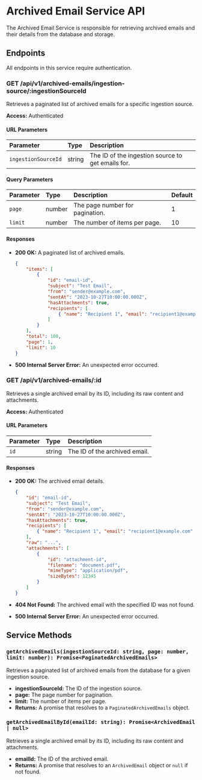 # Archived Email Service API

The Archived Email Service is responsible for retrieving archived emails and their details from the database and storage.

## Endpoints

All endpoints in this service require authentication.

### GET /api/v1/archived-emails/ingestion-source/:ingestionSourceId

Retrieves a paginated list of archived emails for a specific ingestion source.

**Access:** Authenticated

#### URL Parameters

| Parameter           | Type   | Description                                       |
| :------------------ | :----- | :------------------------------------------------ |
| `ingestionSourceId` | string | The ID of the ingestion source to get emails for. |

#### Query Parameters

| Parameter | Type   | Description                     | Default |
| :-------- | :----- | :------------------------------ | :------ |
| `page`    | number | The page number for pagination. | 1       |
| `limit`   | number | The number of items per page.   | 10      |

#### Responses

-   **200 OK:** A paginated list of archived emails.

    ```json
    {
        "items": [
            {
                "id": "email-id",
                "subject": "Test Email",
                "from": "sender@example.com",
                "sentAt": "2023-10-27T10:00:00.000Z",
                "hasAttachments": true,
                "recipients": [
                    { "name": "Recipient 1", "email": "recipient1@example.com" }
                ]
            }
        ],
        "total": 100,
        "page": 1,
        "limit": 10
    }
    ```

-   **500 Internal Server Error:** An unexpected error occurred.

### GET /api/v1/archived-emails/:id

Retrieves a single archived email by its ID, including its raw content and attachments.

**Access:** Authenticated

#### URL Parameters

| Parameter | Type   | Description                   |
| :-------- | :----- | :---------------------------- |
| `id`      | string | The ID of the archived email. |

#### Responses

-   **200 OK:** The archived email details.

    ```json
    {
        "id": "email-id",
        "subject": "Test Email",
        "from": "sender@example.com",
        "sentAt": "2023-10-27T10:00:00.000Z",
        "hasAttachments": true,
        "recipients": [
            { "name": "Recipient 1", "email": "recipient1@example.com" }
        ],
        "raw": "...",
        "attachments": [
            {
                "id": "attachment-id",
                "filename": "document.pdf",
                "mimeType": "application/pdf",
                "sizeBytes": 12345
            }
        ]
    }
    ```

-   **404 Not Found:** The archived email with the specified ID was not found.
-   **500 Internal Server Error:** An unexpected error occurred.

## Service Methods

### `getArchivedEmails(ingestionSourceId: string, page: number, limit: number): Promise<PaginatedArchivedEmails>`

Retrieves a paginated list of archived emails from the database for a given ingestion source.

-   **ingestionSourceId:** The ID of the ingestion source.
-   **page:** The page number for pagination.
-   **limit:** The number of items per page.
-   **Returns:** A promise that resolves to a `PaginatedArchivedEmails` object.

### `getArchivedEmailById(emailId: string): Promise<ArchivedEmail | null>`

Retrieves a single archived email by its ID, including its raw content and attachments.

-   **emailId:** The ID of the archived email.
-   **Returns:** A promise that resolves to an `ArchivedEmail` object or `null` if not found.

